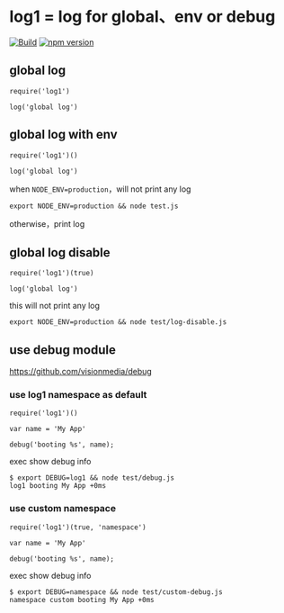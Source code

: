 # log1 = log for global、env or debug


[![Build](https://travis-ci.org/i5ting/log1.svg?branch=master)](https://travis-ci.org/i5ting/log1) [![npm version](https://badge.fury.io/js/log1.svg)](http://badge.fury.io/js/log1)

## global log

```
require('log1')

log('global log')
```

## global log with env

```
require('log1')()

log('global log')
```

when `NODE_ENV=production`，will not print any log

```
export NODE_ENV=production && node test.js
```

otherwise，print log

## global log disable

```
require('log1')(true)

log('global log')
```

this will not print any log

```
export NODE_ENV=production && node test/log-disable.js
```

## use debug module

https://github.com/visionmedia/debug

### use log1 namespace as default

```
require('log1')()

var name = 'My App'

debug('booting %s', name);
```

exec show debug info

```
$ export DEBUG=log1 && node test/debug.js
log1 booting My App +0ms
```

### use custom namespace

```
require('log1')(true, 'namespace')

var name = 'My App'

debug('booting %s', name);
```

exec show debug info

```
$ export DEBUG=namespace && node test/custom-debug.js
namespace custom booting My App +0ms
```


